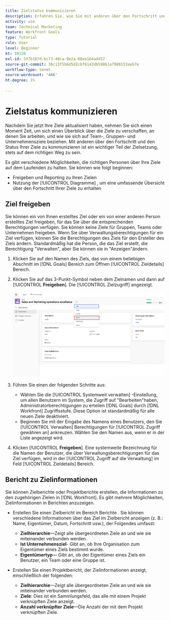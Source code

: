 ```yaml
---
title: Zielstatus kommunizieren
description: Erfahren Sie, wie Sie mit anderen über den Fortschritt und den Status Ihrer Ziele kommunizieren können in [!DNL Workfront Goals].
activity: use
team: Technical Marketing
feature: Workfront Goals
type: Tutorial
role: User
level: Beginner
kt: 10120
exl-id: 337b187d-bc73-48ca-9e2a-08ea164ad457
source-git-commit: 36c13f5b6d5d2cbf6143d659861a7988153aeb7e
workflow-type: tm+mt
source-wordcount: '466'
ht-degree: 1%

---
```


# Zielstatus kommunizieren

Nachdem Sie jetzt Ihre Ziele aktualisiert haben, nehmen Sie sich einen Moment Zeit, um sich einen Überblick über die Ziele zu verschaffen, an denen Sie arbeiten, und wie sie sich auf Team-, Gruppen- und Unternehmensziele beziehen. Mit anderen über den Fortschritt und den Status Ihrer Ziele zu kommunizieren ist ein wichtiger Teil der Zielsetzung, stets auf dem richtigen Weg zu sein.

Es gibt verschiedene Möglichkeiten, die richtigen Personen über Ihre Ziele auf dem Laufenden zu halten. Sie können wie folgt beginnen:

* Freigeben und Reporting zu Ihren Zielen
* Nutzung der [!UICONTROL Diagramme] , um eine umfassende Übersicht über den Fortschritt Ihrer Ziele zu erhalten

## Ziel freigeben

Sie können ein von Ihnen erstelltes Ziel oder ein von einer anderen Person erstelltes Ziel freigeben, für das Sie über die entsprechenden Berechtigungen verfügen. Sie können keine Ziele für Gruppen, Teams oder Unternehmen freigeben. Wenn Sie über Verwaltungsberechtigungen für ein Ziel verfügen, können Sie die Berechtigungen des Ziels für den Ersteller des Ziels ändern. Standardmäßig hat die Person, die das Ziel erstellt, die Berechtigung &quot;Verwalten&quot;, aber Sie können sie in &quot;Anzeigen&quot;ändern.

1. Klicken Sie auf den Namen des Ziels, das von einem beliebigen Abschnitt im [!DNL Goals] Bereich zum Öffnen [!UICONTROL Zieldetails] Bereich.

1. Klicken Sie auf das 3-Punkt-Symbol neben dem Zielnamen und dann auf [!UICONTROL **Freigeben**]. Die [!UICONTROL Zielzugriff] angezeigt.

   ![Assets](assets/17-workfront-goals-share-a-goal.png)

1. Führen Sie einen der folgenden Schritte aus:

   * Wählen Sie die [!UICONTROL Systemweit verwalten] -Einstellung, um allen Benutzern im System, die Zugriff auf &quot;Bearbeiten&quot;haben, Administratorberechtigungen zu erteilen [!DNL Goals] durch [!DNL Workfront] Zugriffsstufe. Diese Option ist standardmäßig für alle neuen Ziele deaktiviert.
   * Beginnen Sie mit der Eingabe des Namens eines Benutzers, den Sie [!UICONTROL Verwalten] Berechtigungen für [!UICONTROL Zugriff gewähren an] ankreuzen. Wählen Sie den Namen aus, wenn er in der Liste angezeigt wird.

1. Klicken [!UICONTROL **Freigeben**]. Eine systemweite Bezeichnung für die Namen der Benutzer, die über Verwaltungsberechtigungen für das Ziel verfügen, wird in der [!UICONTROL Zugriff auf die Verwaltung] im Feld [!UICONTROL Zieldetails] Bereich.

## Bericht zu Zielinformationen

Sie können Zielberichte oder Projektberichte erstellen, die Informationen zu den zugehörigen Zielen in [!DNL Workfront]. Es gibt mehrere Möglichkeiten, Zielinformationen in Berichten anzuzeigen.

* Erstellen Sie einen Zielbericht im Bereich Berichte . Sie können verschiedene Informationen über das Ziel im Zielbericht anzeigen (z. B.: Name, Eigentümer, Datum, Fortschritt usw.), der Folgendes umfasst:

   * **Zielhierarchie**—Zeigt alle übergeordneten Ziele an und wie sie miteinander verbunden werden.
   * **Ist Unternehmensziel**- Gibt an, ob Ihre Organisation zum Eigentümer eines Ziels bestimmt wurde.
   * **Eigentümertyp**— Gibt an, ob der Eigentümer eines Ziels ein Benutzer, ein Team oder eine Gruppe ist.

* Erstellen Sie einen Projektbericht, der Zielinformationen anzeigt, einschließlich der folgenden:
   * **Zielhierarchie**—Zeigt alle übergeordneten Ziele an und wie sie miteinander verbunden werden.
   * **Ziele**: Dies ist ein Sammlungsfeld, das alle mit einem Projekt verknüpften Ziele anzeigt.
   * **Anzahl verknüpfter Ziele**—Die Anzahl der mit dem Projekt verknüpften Ziele.
